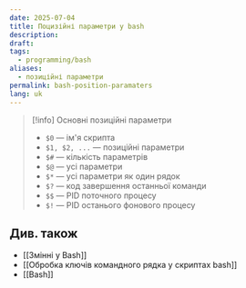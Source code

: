 ```yaml
---
date: 2025-07-04
title: Поцизійні параметри у bash
description: 
draft: 
tags:
  - programming/bash
aliases:
  - позиційні параметри
permalink: bash-position-paramaters
lang: uk
---
```

> [!info] Основні позиційні параметри
> - `$0` — ім'я скрипта
> - `$1, $2, ...` — позиційні параметри
> - `$#` — кількість параметрів
> - `$@` — усі параметри
> - `$*` — усі параметри як один рядок
> - `$?` — код завершення останньої команди
> - `$$` — PID поточного процесу
> - `$!` — PID останього фонового процесу

## Див. також

- [[Змінні у Bash]]
- [[Обробка ключів командного рядка у скриптах bash]]
- [[Bash]]